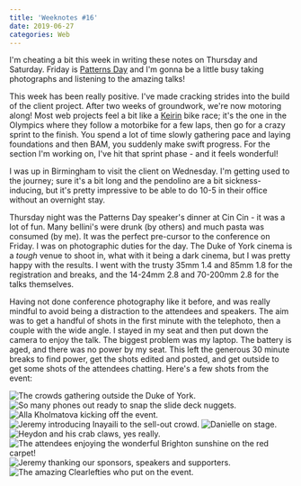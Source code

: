 ```yaml
---
title: 'Weeknotes #16'
date: 2019-06-27
categories: Web
---
```


I'm cheating a bit this week in writing these notes on Thursday and Saturday. Friday is [Patterns Day](https://patternsday.com/) and I'm gonna be a little busy taking photographs and listening to the amazing talks!

This week has been really positive. I've made cracking strides into the build of the client project. After two weeks of groundwork, we're now motoring along! Most web projects feel a bit like a [Keirin](https://en.wikipedia.org/wiki/Keirin) bike race; it's the one in the Olympics where they follow a motorbike for a few laps, then go for a crazy sprint to the finish. You spend a lot of time slowly gathering pace and laying foundations and then BAM, you suddenly make swift progress. For the section I'm working on, I've hit that sprint phase - and it feels wonderful!

I was up in Birmingham to visit the client on Wednesday. I'm getting used to the journey; sure it's a bit long and the pendolino are a bit sickness-inducing, but it's pretty impressive to be able to do 10-5 in their office without an overnight stay.

Thursday night was the Patterns Day speaker's dinner at Cin Cin - it was a lot of fun. Many bellini's were drunk (by others) and much pasta was consumed (by me). It was the perfect pre-cursor to the conference on Friday. I was on photographic duties for the day. The Duke of York cinema is a _tough_ venue to shoot in, what with it being a dark cinema, but I was pretty happy with the results. I went with the trusty 35mm 1.4 and 85mm 1.8 for the registration and breaks, and the 14-24mm 2.8 and 70-200mm 2.8 for the talks themselves.

Having not done conference photography like it before, and was really mindful to avoid being a distraction to the attendees and speakers. The aim was to get a handful of shots in the first minute with the telephoto, then a couple with the wide angle. I stayed in my seat and then put down the camera to enjoy the talk. The biggest problem was my laptop. The battery is aged, and there was no power by my seat. This left the generous 30 minute breaks to find power, get the shots edited and posted, and get outside to get some shots of the attendees chatting. Here's a few shots from the event:

![The crowds gathering outside the Duke of York.](/images/blog/20190628-30.jpg)
![So many phones out ready to snap the slide deck nuggets.](/images/blog/20190628-35.jpg)
![Alla Kholmatova kicking off the event.](/images/blog/20190628-45.jpg)
![Jeremy introducing Inayaili to the sell-out crowd.](/images/blog/20190628-46.jpg)
![Danielle on stage.](/images/blog/20190628-60.jpg)
![Heydon and his crab claws, yes really.](/images/blog/20190628-67.jpg)
![The attendees enjoying the wonderful Brighton sunshine on the red carpet!](/images/blog/20190628-78.jpg)
![Jeremy thanking our sponsors, speakers and supporters.](/images/blog/20190628-89.jpg)
![The amazing Clearlefties who put on the event.](/images/blog/20190628-6.jpg)
